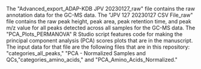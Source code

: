 The "Advanced_export_ADAP-KDB  JPV 20230127_raw" file contains the raw annotation data for the GC-MS data.
The "JPV 127 20230127 CSV File_raw" file contains the raw peak height, peak area, peak retention time, and peak m/z value for all peaks detected across all samples for the GC-MS data.
The "PCA_Plots_PERMANOVA" R Studio script features code for making the principal component analysis (PCA) scores plots that are in the manuscript. The input data for that file are the following files that are in this repository: "categories_all_peaks," "PCA - Normalized Samples and QCs,"categories_amino_acids," and "PCA_Amino_Acids_Normalized."
